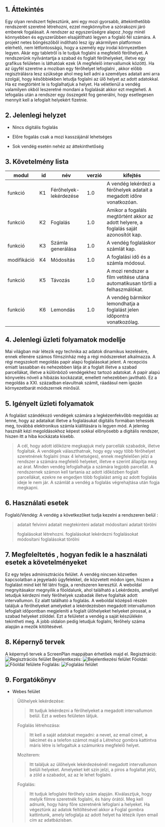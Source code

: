 ## 1. Áttekintés
Egy olyan  rendszert fejlesztünk, ami egy mozi gyorsabb, áttekinthetőbb rendszerét szeretné létrehozni, ezzel megkönnyítve a szórakozni járó emberek fogalásait. A rendszer az egyszerűségre alapoz ,hogy minél könnyebben és egyszerűbben elsajátítható legyen a foglaló fél számára. A projekt netes böngészőből indítható lesz így akármilyen platformon elérhető, nem létfontosságú, hogy a személy egy irodai környezetben legyen. Akár egy tabletről is le tudjuk foglalni a megfelelő férőhelyet. A rendszerünk nyilvántartja a szabad és foglalt férőhelyeket, illetve egy grafikus felületen is láthatóak ezek (A megfelelő intervallumok között). Ha az ügyfél szeretne a moziban egy férőhelyet lefoglalni , akkor előbb regisztrálásra lesz szüksége ahol meg kell adni a személyes adatait ami arra szolgál, hogy későbbiekben letudja foglalni az ülő helyet az adott adatokkal. Ha ez megtörtént le is foglalhatjuk a helyet. Ha véletlenül a vendég valamilyen okból leszeretné mondani a foglalását akkor ezt megteheti. A lefogalás után a rendszer egy összegekt fog generálni, hogy esetlegesen mennyit kell a lefoglalt helyekért fizetnie.

## 2. Jelenlegi helyzet

 - Nincs digitális foglalás

 - Előre fogalás csak a mozi kasszájánál lehetséges

 - Sok vendég esetén nehéz az áttekinthetőség

## 3. Követelmény lista
| modul| id | név | verzió | kifejtés | 
| --- | ---: | --- | --- | --- |
| funkció| K1 | Férőhelyek-lekérdezése |1.0| A vendég lekérdezi a férőhelyek adatait a megadott időre vonatkozóan. |
| funkció| K2| Foglalás |1.0| Amikor a fogaláls megtörtént akkor az adott helyere, a foglalás saját azonosítót kap.|
| funkció| K3| Számla generálása |1.0| A vendég foglaláskor számlát kap.| 
| modifikáció | K4| Módosítás |1.0| A foglalási idő és a számla módosul. |
| funkció| K5| Távozás |1.0| A mozi rendszer a film vetítése utána automatikusan törtli a felhaszmálókat. |
| funkció| K6| Lemondás|1.0| A vendég bármikor lemondhatja a foglalást jelen időpontra vonatkozólag. |

## 4. Jelenlegi üzleti folyamatok modellje
Mai világban már létezik egy technika az adatok dinamikus kezelésére, ennek ellenére számos filmszínház még a régi módszereket alkalmazza. A régi megszokott megoldás papír alapú foglalásokat jelent. A recepciós emiatt lassabban és nehezebben látja át a foglalt illetve a szabad parcellákat, illetve a különböző vendégekhez tartozó adatokat. A papír alapú könyvelés növeli a hibázás kockázatát, emellett nehezebben javítható. Ez a megoldás a XXI. században elavultnak számít, ráadásul nem igazán környezetbarát módszernek minősül. 
 
## 5. Igényelt üzleti folyamatok
A foglalást szándékozó vendégek számára a legkézenfekvőbb megoldás az lenne, hogy az adataikat illetve a foglalásukat digitális formában tehessék meg, továbbá elektronikus számla kiállítására is legyen mód. A jelenleg használt kézi megoldásokhoz képest sokkal előnyösebb a digitális rendszer, hiszen itt a hiba kockázata kisebb.
   
> A cél, hogy adott időközre megkapjuk mely parcellák szabadok, illetve foglaltak.
> A vendégek választhatnak, hogy egy vagy több férőhelyet szeretnének foglalni (max 4 lehetséges), ennek megfelelően jelzi a rendszer a számára megfelelő helyeket, illetve e szerint állapítja meg az árat.
> Minden vendég lefoglalhatja a számára legjobb parcellát.
> A rendszernek számon kell tartania az adott időközben foglalt parcellákat, ezekre ne engedjen több foglalást amíg az adott foglalás ideje le nem jár.
> A számlát a vendég a foglalás végrehajtása után fogja megkapni.

## 6. Használati esetek
Foglaló/Vendég: 
A vendég a következőket tudja kezelni a rendszeren belül :
>adatait felvinni
>adatait megtekinteni
>adatait módosítani
>adatait törölni
>
>foglalásokat létrehozni.
>foglalásokat lekérdezni
>foglalásokat módosítani
>foglalásokat törölni

## 7. Megfeleltetés , hogyan fedik le a használati esetek a követelményeket
 Ez egy teljes adminisztrációs felület. A vendég nincsen közvetlen kapcsolatban a jegyeladó ügyfelekkel, de közvetett módon igen, hiszen a foglalást mind két fél látni fogja, a rendszeren keresztül. A weboldal megnyitásakor megnyílik a főoldalunk, ahol található a Lekérdezés, amellyel letudjuk kérdezni mely férőhelyek szabadak illetve foglaltak adott intervallumon. Ez alatt található a foglalás. A weboldal középső részén találjuk a férőhelyeket amelyeket a lekérdezésben megadott intervallumon lefoglalt időpontban megjeleníti a foglalt ülőhelyeket helyeket pirossal, a szabad helyeket zölddel. Ezt a felületet a vendég a saját készülékén tekintheti meg. A jobb oldalon pedig letudjuk foglalni, férőhely száma alapján a mezők kitöltésével.
 
## 8. Képernyő tervek
A képernyő tervek a ScreenPlan mappában érhetőek majd el.
Regisztráció:
![Regisztrációs felület](https://media.discordapp.net/attachments/806192892586360873/816324840872476762/registration.png)
Bejelentkezés:
![Bejelentkezési felület](https://media.discordapp.net/attachments/806192892586360873/816324838024151090/Login_page_plan.png?width=800&height=451)
Főoldal:
![Főoldal felülete](https://media.discordapp.net/attachments/806192892586360873/816334619641118761/Fooldal.png?width=685&height=451)
Foglalás:
![Foglalási felület](https://media.discordapp.net/attachments/806192892586360873/816334616276762714/Foglalasi_oldal.png?width=685&height=451)
## 9. Forgatókönyv
 - Webes felület
 >Ülőhelyek lekérdezése:
 >>Itt tudjuk lekérdezni a férőhelyeket a megadott intervallumon belül. Ezt a webes felületen látjuk.
 >
 >Foglalás létrehozása:
 >> Itt kell a saját adatokat megadni: a nevet, az email címet, a lakcímet és a telefon számot majd a  Létrehoz gombra kattintva máris létre is lefogaltuk a számunkra megfelelő helyet.
>
>Moziterem:
>>Itt találjuk az ülőhelyek lekérdezésénél megadott intervallumon belüli helyeket. Amelyeket két szín jelzi, a piros a foglaltat jelzi, a zöld a szabadot, az az le lehet foglalni.
>
>Foglalás:
>>Itt tudjuk lefoglalni férőhely szám alapján. Kiválasztjuk, hogy melyik filmre szeretnék foglalni, és hány órától. Meg kell adnunk, hogy hány főre szeretnénk lefoglani a helyeket. Ha végeztünk az adatok feltöltésével akkor a Foglal gombra kattintunk, amely lefoglalja az adott helyet ha létezik ilyen email cím az adatbázisban.